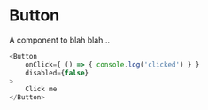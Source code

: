 # Button

A component to blah blah...

``` js
<Button
	onClick={ () => { console.log('clicked') } }
	disabled={false}
>
	Click me
</Button>
```

